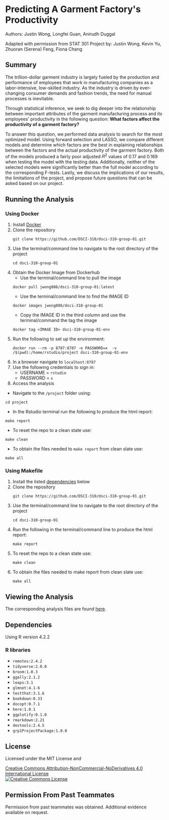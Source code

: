 # Predicting A Garment Factory's Productivity

Authors: Justin Wong, Longfei Guan, Anirudh Duggal

Adapted with permission from STAT 301 Project by: Justin Wong, Kevin Yu, Zhuoran (Serena) Feng, Fiona Chang

## Summary

The trillion-dollar garment industry is largely fueled by the production and performance of employees that work in manufacturing companies as a labor-intensive, low-skilled industry. As the industry is driven by ever-changing consumer demands and fashion trends, the need for manual processes is inevitable.

Through statistical inference, we seek to dig deeper into the relationship between important attributes of the garment manufacturing process and its employees’ productivity in the following question: **What factors affect the productivity of a garment factory?**

To answer this question, we performed data analysis to search for the most optimized model. Using forward selection and LASSO, we compare different models and determine which factors are the best in explaining relationships between the factors and the actual productivity of the garment factory. Both of the models produced a fairly poor adjusted 𝑅<sup>2</sup> values of 0.17 and 0.169 when testing the model with the testing data. Additionally, neither of the selected models were significantly better than the full model according to the corresponding F-tests. Lastly, we discuss the implications of our results, the limitations of the project, and propose future questions that can be asked based on our project.

## Running the Analysis
### Using Docker
1. Install [Docker](https://www.docker.com/get-started)
2. Clone the repository
   ```
   git clone https://github.com/DSCI-310/dsci-310-group-01.git
   ```
3. Use the terminal/command line to navigate to the root directory of the project
   ```
   cd dsci-310-group-01
   ```
4. Obtain the Docker Image from Dockerhub
   - Use the terminal/command line to pull the image
   ```
   docker pull jwong086/dsci-310-group-01:latest 
   ```
   - Use the terminal/command line to find the IMAGE ID
   ```
   docker images jwong086/dsci-310-group-01 
   ```
   - Copy the IMAGE ID in the third column and use the terminal/command the tag the image
   ```
   docker tag <IMAGE ID> dsci-310-group-01-env
   ```
5. Run the following to set up the environment:
   ```
   docker run --rm -p 8787:8787 -e PASSWORD=x  -v /$(pwd):/home/rstudio/project dsci-310-group-01-env
   ```
6. In a browser navigate to `localhost:8787`
7. Use the following credentials to sign in:
   - USERNAME = `rstudio`
   - PASSWORD = `x`
8. Access the analysis
  - Navigate to the `/project` folder using: 
   ```
   cd project
   ```
   - In the Rstudio terminal run the following to produce the html report:
   ```
   make report
   ```
   - To reset the repo to a clean state use:
   ```
   make clean
   ```
   - To obtain the files needed to `make report` from clean slate use:
   ```
   make all
   ```  

### Using Makefile
1. Install the listed [dependencies](#dependencies) below
2. Clone the repository
   ```
   git clone https://github.com/DSCI-310/dsci-310-group-01.git
   ```
3. Use the terminal/command line to navigate to the root directory of the project
   ```
   cd dsci-310-group-01
   ```
4. Run the following in the terminal/command line to produce the html report:
   ```
   make report
   ```
5. To reset the repo to a clean state use:
   ```
   make clean
   ```
6. To obtain the files needed to make report from clean slate use:
   ```
   make all
   ```
## Viewing the Analysis
The corresponding analysis files are found [here](https://github.com/DSCI-310/dsci-310-group-01/tree/main/notebooks).

## Dependencies
Using R version 4.2.2

### R libraries
- `remotes:2.4.2`
- `tidyverse:2.0.0`
- `broom:1.0.3`
- `ggally:2.1.2`
- `leaps:3.1`
- `glmnet:4.1-6`
- `testthat:3.1.6`
- `bookdown:0.33`
- `docopt:0.7.1`
- `here:1.0.1`
- `ggplotify:0.1.0`
- `rmarkdown:2.21`
- `devtools:2.4.5`
- `grp1ProjectPackage:1.0.0`

## License 
Licensed under the MIT License and

<a rel="license" href="http://creativecommons.org/licenses/by-nc-nd/4.0/">Creative Commons Attribution-NonCommercial-NoDerivatives 4.0 International License</a><br />
<a rel="license" href="http://creativecommons.org/licenses/by-nc-nd/4.0/"><img alt="Creative Commons License" style="border-width:0" src="https://i.creativecommons.org/l/by-nc-nd/4.0/88x31.png" /></a><br />


## Permission From Past Teammates
Permission from past teammates was obtained. Additional evidence available on request.
